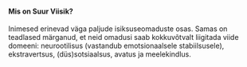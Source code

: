 #### Mis on Suur Viisik?

Inimesed erinevad väga paljude isiksuseomaduste osas. Samas on teadlased märganud, et neid omadusi saab kokkuvõtvalt liigitada viide domeeni: neurootilisus (vastandub emotsionaalsele stabiilsusele), ekstravertsus, (düs)sotsiaalsus, avatus ja meelekindlus.
